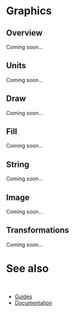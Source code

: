 # Graphics

## Overview

Coming soon...

## Units

Coming soon...

## Draw

Coming soon...

## Fill

Coming soon...

## String

Coming soon...

## Image

Coming soon...

## Transformations

Coming soon...

# See also
​
* [Guides](/docs/documentation/guides)
* [Documentation](/docs/documentation)
